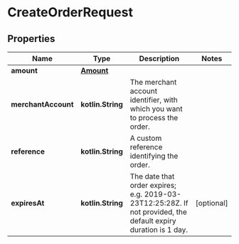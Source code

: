 
# CreateOrderRequest

## Properties
Name | Type | Description | Notes
------------ | ------------- | ------------- | -------------
**amount** | [**Amount**](Amount.md) |  | 
**merchantAccount** | **kotlin.String** | The merchant account identifier, with which you want to process the order. | 
**reference** | **kotlin.String** | A custom reference identifying the order. | 
**expiresAt** | **kotlin.String** | The date that order expires; e.g. 2019-03-23T12:25:28Z. If not provided, the default expiry duration is 1 day. |  [optional]




